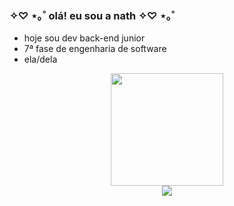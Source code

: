 ### ✧♡ ⋆｡˚ olá! eu sou a nath ✧♡ ⋆｡˚

-  hoje sou dev back-end junior
-  7ª fase de engenharia de software
-  ela/dela

<div align="center">
  <img height="180em" src="https://github-readme-stats.vercel.app/api/top-langs/?username=nathalia-acordi&layout=donut&theme=dracula" />
</div>

<div align="center"> 
  <a href="https://www.linkedin.com/in/nathália-acordi-0a564b223/" target="_blank"><img src="https://img.shields.io/badge/-LinkedIn-%230077B5?style=for-the-badge&logo=linkedin&logoColor=white" target="_blank"></a> 
</div>
